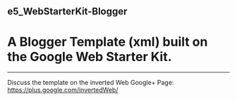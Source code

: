 e5_WebStarterKit-Blogger
-----------------------
A Blogger Template (xml) built on the Google Web Starter Kit.
=======================
-----------------------
Discuss the template on the inverted Web Google+ Page: https://plus.google.com/invertedWeb/

